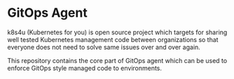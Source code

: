 # GitOps Agent
k8s4u (Kubernetes for you) is open source project which targets for sharing well tested Kubernetes management code between organizations so that everyone does not need to solve same issues over and over again.

This repository contains the core part of GitOps agent which can be used to enforce GitOps style managed code to environments.
